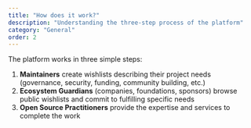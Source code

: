 ```yaml
---
title: "How does it work?"
description: "Understanding the three-step process of the platform"
category: "General"
order: 2
---
```


The platform works in three simple steps:

1. **Maintainers** create wishlists describing their project needs (governance, security, funding, community building, etc.)
2. **Ecosystem Guardians** (companies, foundations, sponsors) browse public wishlists and commit to fulfilling specific needs
3. **Open Source Practitioners** provide the expertise and services to complete the work